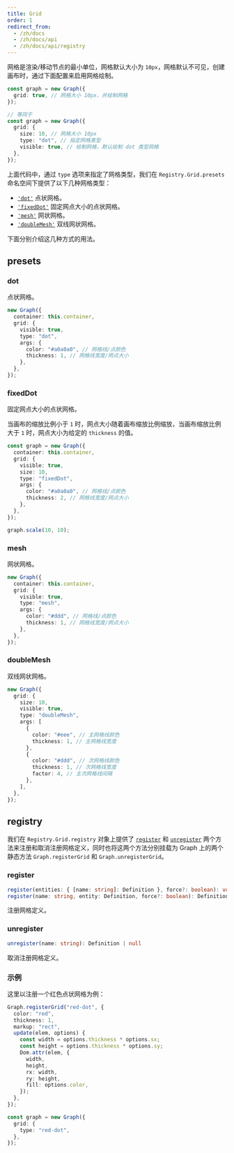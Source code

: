 ```yaml
---
title: Grid
order: 1
redirect_from:
  - /zh/docs
  - /zh/docs/api
  - /zh/docs/api/registry
---
```


网格是渲染/移动节点的最小单位，网格默认大小为 `10px`，网格默认不可见，创建画布时，通过下面配置来启用网格绘制。

```ts
const graph = new Graph({
  grid: true, // 网格大小 10px，并绘制网格
});

// 等同于
const graph = new Graph({
  grid: {
    size: 10, // 网格大小 10px
    type: "dot", // 指定网格类型
    visible: true, // 绘制网格，默认绘制 dot 类型网格
  },
});
```

上面代码中，通过 `type` 选项来指定了网格类型，我们在 `Registry.Grid.presets` 命名空间下提供了以下几种网格类型：

- [`'dot'`](#dot) 点状网格。
- [`'fixedDot'`](#fixeddot) 固定网点大小的点状网格。
- [`'mesh'`](#mesh) 网状网格。
- [`'doubleMesh'`](#doublemesh) 双线网状网格。

下面分别介绍这几种方式的用法。

## presets

### dot

点状网格。

```ts
new Graph({
  container: this.container,
  grid: {
    visible: true,
    type: "dot",
    args: {
      color: "#a0a0a0", // 网格线/点颜色
      thickness: 1, // 网格线宽度/网点大小
    },
  },
});
```

<!-- <iframe src="/demos/api/registry/grid/dot"></iframe> -->

### fixedDot

固定网点大小的点状网格。

当画布的缩放比例小于 `1` 时，网点大小随着画布缩放比例缩放，当画布缩放比例大于 `1` 时，网点大小为给定的 `thickness` 的值。

```ts
const graph = new Graph({
  container: this.container,
  grid: {
    visible: true,
    size: 10,
    type: "fixedDot",
    args: {
      color: "#a0a0a0", // 网格线/点颜色
      thickness: 2, // 网格线宽度/网点大小
    },
  },
});

graph.scale(10, 10);
```

<!-- <iframe src="/demos/api/registry/grid/fixed-dot"></iframe> -->

### mesh

网状网格。

```ts
new Graph({
  container: this.container,
  grid: {
    visible: true,
    type: "mesh",
    args: {
      color: "#ddd", // 网格线/点颜色
      thickness: 1, // 网格线宽度/网点大小
    },
  },
});
```

<!-- <iframe src="/demos/api/registry/grid/mesh"></iframe> -->

### doubleMesh

双线网状网格。

```ts
new Graph({
  grid: {
    size: 10,
    visible: true,
    type: "doubleMesh",
    args: [
      {
        color: "#eee", // 主网格线颜色
        thickness: 1, // 主网格线宽度
      },
      {
        color: "#ddd", // 次网格线颜色
        thickness: 1, // 次网格线宽度
        factor: 4, // 主次网格线间隔
      },
    ],
  },
});
```

<!-- <iframe src="/demos/api/registry/grid/double-mesh"></iframe> -->

## registry

我们在 `Registry.Grid.registry` 对象上提供了 [`register`](#register) 和 [`unregister`](#unregister) 两个方法来注册和取消注册网格定义，同时也将这两个方法分别挂载为 Graph 上的两个静态方法 `Graph.registerGrid` 和 `Graph.unregisterGrid`。

### register

```ts
register(entities: { [name: string]: Definition }, force?: boolean): void
register(name: string, entity: Definition, force?: boolean): Definition
```

注册网格定义。

### unregister

```ts
unregister(name: string): Definition | null
```

取消注册网格定义。

### 示例

这里以注册一个红色点状网格为例：

```ts
Graph.registerGrid("red-dot", {
  color: "red",
  thickness: 1,
  markup: "rect",
  update(elem, options) {
    const width = options.thickness * options.sx;
    const height = options.thickness * options.sy;
    Dom.attr(elem, {
      width,
      height,
      rx: width,
      ry: height,
      fill: options.color,
    });
  },
});

const graph = new Graph({
  grid: {
    type: "red-dot",
  },
});
```
